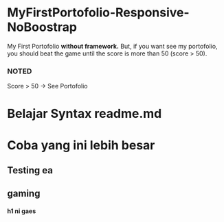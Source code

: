 # MyFirstPortofolio-Responsive-NoBoostrap
My First Portofolio <strong>without framework.</strong> But, if you want see my portofolio, you should beat the game until the score is more than 50 (score > 50).

### NOTED
Score > 50 -> See Portofolio

# Belajar Syntax readme.md

Coba yang ini lebih besar
=========================

Testing ea
-----------

<h2> gaming </h2>

<h4> h1 ni gaes </h4>

